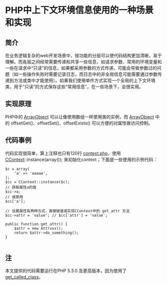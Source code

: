 # PHP中上下文环境信息使用的一种场景和实现

## 简介
在业务逻辑复杂的web开发场景中，按功能的分层可以使代码结构更加清晰，易于理解。而各层之间经常需要传递和共享一些信息，如请求参数、常用的环境变量和一些在请求中“只读”的信息，如果都采用参数的方式传递，可能会导致参数过的问题（如一些操作失败时需要记录日志，而日志中的非全局信息可能需要通过参数传递到方法或类中才能使用）。如果我们使用单件方式实现一个全局的上下文环境类，用于“只读”的方式保存这些“常用信息”，在一些场景下，会很实用。

## 实现原理
PHP中的 [ArrayObject][ArrayObject] 可以让像使用数组一样使用类的实例，而 [ArrayObject][ArrayObject] 中的 offsetGet()、offsetSet()、offsetExists() 可以方便的对属性做访问控制。

## 代码事例
代码实现很简单，算上注释也只有120行 [context.php](./context/context.php)，使用 [CContext][context.php]::instance(array()); 来初始化context；下面是一些使用的示例代码：

```
$c = array(
    'a'	=> 'aaaaa',
);
$cc = CContext::instance($c);
// 获取属性a的值
$cc->a;
// 或使用
$cc['a'];

// 设置属性有两种方式，直接赋值或实现CContext中的 get_attr 方法
$cc->attr = 'value'; // $cc['attr'] = 'value';

public function get_attr() {
    $attr = new Attrxxx();
    return $attr->do_something();
}


```

## 注
本文提供的代码需要运行在PHP 5.3.0 及更高版本，因为使用了 [get_called_class](http://php.net/manual/en/function.get-called-class.php)。

[ArrayObject]: http://cn2.php.net/manual/en/class.arrayobject.php
[context.php]: ./context/context.php
